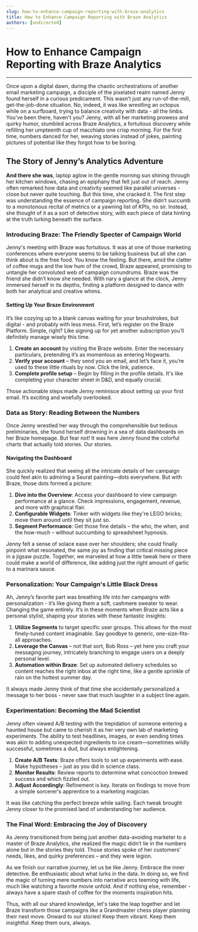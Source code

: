 ```yaml
---
slug: how-to-enhance-campaign-reporting-with-braze-analytics
title: How to Enhance Campaign Reporting with Braze Analytics
authors: [undirected]
---
```



# How to Enhance Campaign Reporting with Braze Analytics

---

Once upon a digital dawn, during the chaotic orchestrations of another email marketing campaign, a disciple of the pixelated realm named Jenny found herself in a curious predicament. This wasn’t just any run-of-the-mill, get-the-job-done situation. No, indeed, it was like wrestling an octopus while on a surfboard, trying to balance creativity with data - all the limbs. You’ve been there, haven't you? Jenny, with all her marketing prowess and quirky humor, stumbled across Braze Analytics, a fortuitous discovery while refilling her umpteenth cup of macchiato one crisp morning. For the first time, numbers danced for her, weaving stories instead of jokes, painting pictures of potential like they forgot how to be boring.

## The Story of Jenny’s Analytics Adventure

**And there she was**, laptop aglow in the gentle morning sun shining through her kitchen windows, chasing an epiphany that felt just out of reach. Jenny often remarked how data and creativity seemed like parallel universes - close but never quite touching. But this time, she cracked it. The first step was understanding the essence of campaign reporting. She didn’t succumb to a monotonous recital of metrics or a yawning list of KPIs, no sir. Instead, she thought of it as a sort of detective story, with each piece of data hinting at the truth lurking beneath the surface.

### Introducing Braze: The Friendly Specter of Campaign World

Jenny's meeting with Braze was fortuitous. It was at one of those marketing conferences where everyone seems to be talking business but all she can think about is the free food. You know the feeling. But there, amid the clatter of coffee mugs and the low hum of the crowd, Braze appeared, promising to untangle her convoluted web of campaign conundrums. Braze was the friend she didn’t know she needed. With nary a glance at the clock, Jenny immersed herself in its depths, finding a platform designed to dance with both her analytical and creative whims.

#### Setting Up Your Braze Environment

It’s like cozying up to a blank canvas waiting for your brushstrokes, but digital - and probably with less mess. First, let’s register on the Braze Platform. Simple, right? Like signing up for yet another subscription you’ll definitely manage wisely this time.

1. **Create an account** by visiting the Braze website. Enter the necessary particulars, pretending it’s as momentous as entering Hogwarts.
2. **Verify your account** – they send you an email, and let’s face it, you’re used to these little rituals by now. Click the link, patience.
3. **Complete profile setup** – Begin by filling in the profile details. It's like completing your character sheet in D&D, and equally crucial.

Those actionable steps made Jenny reminisce about setting up your first email. It’s exciting and woefully overlooked. 

### Data as Story: Reading Between the Numbers

Once Jenny wrestled her way through the comprehensible but tedious preliminaries, she found herself drowning in a sea of data dashboards on her Braze homepage. But fear not! It was here Jenny found the colorful charts that actually told stories. Our stories. 

#### Navigating the Dashboard

She quickly realized that seeing all the intricate details of her campaign could feel akin to admiring a Seurat painting—dots everywhere. But with Braze, those dots formed a picture:

1. **Dive into the Overview**: Access your dashboard to view campaign performance at a glance. Check impressions, engagement, revenue, and more with graphical flair.
2. **Configurable Widgets**: Tinker with widgets like they're LEGO bricks; move them around until they sit just so.
3. **Segment Performance**: Get those fine details – the who, the when, and the how-much – without succumbing to spreadsheet hypnosis.

Jenny felt a sense of solace ease over her shoulders; she could finally pinpoint what resonated, the same joy as finding that critical missing piece in a jigsaw puzzle. Together, we marveled at how a little tweak here or there could make a world of difference, like adding just the right amount of garlic to a marinara sauce.

### Personalization: Your Campaign's Little Black Dress

Ah, Jenny’s favorite part was breathing life into her campaigns with personalization - it’s like giving them a soft, cashmere sweater to wear. Changing the game entirely. It’s in these moments when Braze acts like a personal stylist, shaping your stories with these fantastic insights:

1. **Utilize Segments** to target specific user groups. This allows for the most finely-tuned content imaginable. Say goodbye to generic, one-size-fits-all approaches.
2. **Leverage the Canvas** – not that sort, Bob Ross – yet here you craft your messaging journey, intricately branching to engage users on a deeply personal level.
3. **Automation within Braze**: Set up automated delivery schedules so content reaches the right inbox at the right time, like a gentle sprinkle of rain on the hottest summer day.

It always made Jenny think of that time she accidentally personalized a message to her boss - never saw that much laughter in a subject line again.

### Experimentation: Becoming the Mad Scientist

Jenny often viewed A/B testing with the trepidation of someone entering a haunted house but came to cherish it as her very own lab of marketing experiments. The ability to test headlines, images, or even sending times was akin to adding unexpected ingredients to ice cream—sometimes wildly successful, sometimes a dud, but always enlightening.

1. **Create A/B Tests**: Braze offers tools to set up experiments with ease. Make hypotheses – just as you did in science class.
2. **Monitor Results**: Review reports to determine what concoction brewed success and which fizzled out.
3. **Adjust Accordingly**: Refinement is key. Iterate on findings to move from a simple sorcerer's apprentice to a marketing magician.

It was like catching the perfect breeze while sailing. Each tweak brought Jenny closer to the promised land of understanding her audience.

### The Final Word: Embracing the Joy of Discovery

As Jenny transitioned from being just another data-avoiding marketer to a master of Braze Analytics, she realized the magic didn’t lie in the numbers alone but in the stories they told. Those stories spoke of her customers’ needs, likes, and quirky preferences – and they were legion.

As we finish our narrative journey, let us be like Jenny. Embrace the inner detective. Be enthusiastic about what lurks in the data. In doing so, we find the magic of turning mere numbers into narrative arcs teeming with life, much like watching a favorite movie unfold. And if nothing else, remember - always have a spare stash of coffee for the moments inspiration hits.

Thus, with all our shared knowledge, let's take the leap together and let Braze transform those campaigns like a Grandmaster chess player planning their next move. Onward to our stories! Keep them vibrant. Keep them insightful. Keep them ours, always.